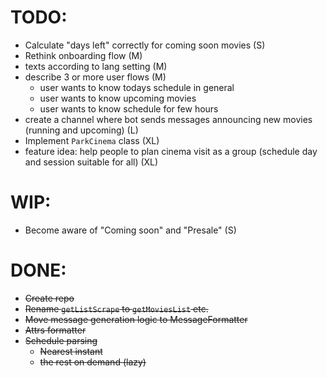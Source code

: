 # TODO:

- Calculate "days left" correctly for coming soon movies (S)
- Rethink onboarding flow (M)
- texts according to lang setting (M)
- describe 3 or more user flows (M)
  - user wants to know todays schedule in general
  - user wants to know upcoming movies
  - user wants to know schedule for few hours
- create a channel where bot sends messages announcing new movies (running and
  upcoming) (L)
- Implement `ParkCinema` class (XL)
- feature idea: help people to plan cinema visit as a group (schedule day and
  session suitable for all) (XL)

# WIP:

- Become aware of "Coming soon" and "Presale" (S)

# DONE:

- ~~Create repo~~
- ~~Rename `getListScrape` to `getMoviesList` etc.~~
- ~~Move message generation logic to MessageFormatter~~
- ~~Attrs formatter~~
- ~~Schedule parsing~~
  - ~~Nearest instant~~
  - ~~the rest on demand (lazy)~~

